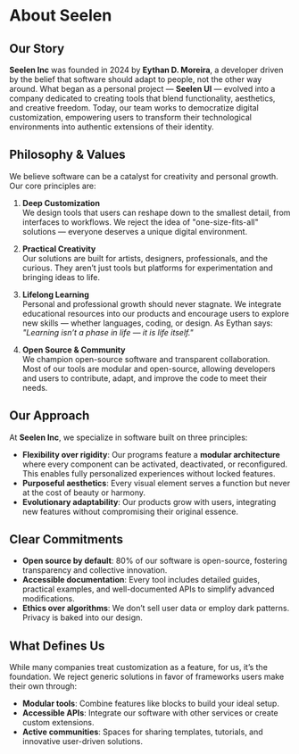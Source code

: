 # About Seelen

## Our Story

**Seelen Inc** was founded in 2024 by **Eythan D. Moreira**, a developer driven by the belief that software should adapt to people, not the other way around. What began as a personal project — **Seelen UI** — evolved into a company dedicated to creating tools that blend functionality, aesthetics, and creative freedom. Today, our team works to democratize digital customization, empowering users to transform their technological environments into authentic extensions of their identity.

## Philosophy & Values

We believe software can be a catalyst for creativity and personal growth. Our core principles are:

1. **Deep Customization**\
   We design tools that users can reshape down to the smallest detail, from interfaces to workflows. We reject the idea of "one-size-fits-all" solutions — everyone deserves a unique digital environment.

2. **Practical Creativity**\
   Our solutions are built for artists, designers, professionals, and the curious. They aren’t just tools but platforms for experimentation and bringing ideas to life.

3. **Lifelong Learning**\
   Personal and professional growth should never stagnate. We integrate educational resources into our products and encourage users to explore new skills — whether languages, coding, or design. As Eythan says: *"Learning isn’t a phase in life — it is life itself."*

4. **Open Source & Community**\
   We champion open-source software and transparent collaboration. Most of our tools are modular and open-source, allowing developers and users to contribute, adapt, and improve the code to meet their needs.

## Our Approach

At **Seelen Inc**, we specialize in software built on three principles:

* **Flexibility over rigidity**: Our programs feature a **modular architecture** where every component can be activated, deactivated, or reconfigured. This enables fully personalized experiences without locked features.
* **Purposeful aesthetics**: Every visual element serves a function but never at the cost of beauty or harmony.
* **Evolutionary adaptability**: Our products grow with users, integrating new features without compromising their original essence.

## Clear Commitments

* **Open source by default**: 80% of our software is open-source, fostering transparency and collective innovation.
* **Accessible documentation**: Every tool includes detailed guides, practical examples, and well-documented APIs to simplify advanced modifications.
* **Ethics over algorithms**: We don’t sell user data or employ dark patterns. Privacy is baked into our design.

## What Defines Us

While many companies treat customization as a feature, for us, it’s the foundation. We reject generic solutions in favor of frameworks users make their own through:

* **Modular tools**: Combine features like blocks to build your ideal setup.
* **Accessible APIs**: Integrate our software with other services or create custom extensions.
* **Active communities**: Spaces for sharing templates, tutorials, and innovative user-driven solutions.
